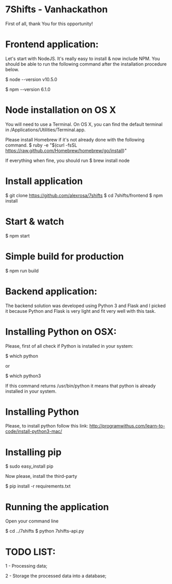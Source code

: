 # 7Shifts - Vanhackathon
First of all, thank You for this opportunity!

# Frontend application:
Let's start with NodeJS. It's really easy to install & now include NPM. You should be able to run the following command after the installation procedure below.

$ node --version
v10.5.0

$ npm --version
6.1.0

# Node installation on OS X
You will need to use a Terminal. On OS X, you can find the default terminal in /Applications/Utilities/Terminal.app.

Please install Homebrew if it's not already done with the following command.
$ ruby -e "$(curl -fsSL https://raw.github.com/Homebrew/homebrew/go/install)"

If everything when fine, you should run
$ brew install node

# Install application
$ git clone https://github.com/alexrosa/7shifts
$ cd 7shifts/frontend
$ npm install

# Start & watch
$ npm start

# Simple build for production
$ npm run build

# Backend application:
The backend solution was developed using Python 3 and Flask and I picked it because Python and Flask is very light and fit very well with this task.

# Installing Python on OSX:
Please, first of all check if Python is installed in your system:

$ which python

or

$ which python3

If this command returns /usr/bin/python it means that python is already installed in your system.

# Installing Python
Please, to install python follow this link: http://programwithus.com/learn-to-code/install-python3-mac/

# Installing pip
$ sudo easy_install pip

Now please, install the third-party

$ pip install -r requirements.txt

# Running the application
Open your command line

$ cd ../7shifts
$ python 7shifts-api.py

# TODO LIST:

1 - Processing data;

2 - Storage the processed data into a database;

